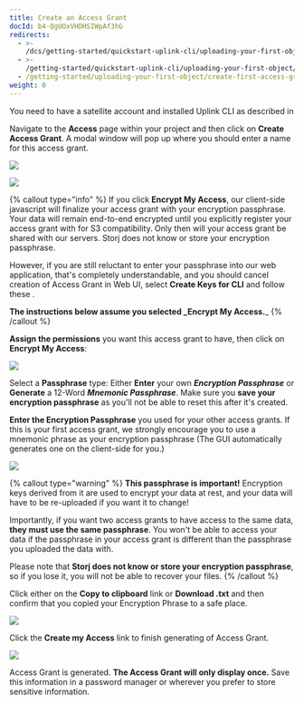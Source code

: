 ```yaml
---
title: Create an Access Grant
docId: b4-QgUOxVHDHSIWpAf3hG
redirects:
  - >-
    /dcs/getting-started/quickstart-uplink-cli/uploading-your-first-object/create-first-access-grant
  - >-
    /getting-started/quickstart-uplink-cli/uploading-your-first-object/create-first-access-grant
  - /getting-started/uploading-your-first-object/create-first-access-grant
weight: 0
---
```


You need to have a satellite account and installed Uplink CLI as described in [](docId:TbMdOGCAXNWyPpQmH6EOq)

Navigate to the **Access** page within your project and then click on **Create Access Grant**. A modal window will pop up where you should enter a name for this access grant.

![](https://link.us1.storjshare.io/raw/jua7rls6hkx5556qfcmhrqed2tfa/docs/images/tDPWIcmlm5DNtndvZZ-oi_create-access-1.png)

![](https://link.us1.storjshare.io/raw/jua7rls6hkx5556qfcmhrqed2tfa/docs/images/empZoglAtQ5qKj1VJRPj1_create-access-2.png)

{% callout type="info"  %}
If you click **Encrypt My Access**, our client-side javascript will finalize your access grant with your encryption passphrase. Your data will remain end-to-end encrypted until you explicitly register your access grant with [](docId:AsyYcUJFbO1JI8-Tu8tW3) for S3 compatibility. Only then will your access grant be shared with our servers. Storj does not know or store your encryption passphrase.

However, if you are still reluctant to enter your passphrase into our web application, that's completely understandable, and you should cancel creation of Access Grant in Web UI, select **Create Keys for CLI** and follow these [](docId:OXSINcFRuVMBacPvswwNU).

**The instructions below assume you selected \_Encrypt My Access.**\_
{% /callout %}

**Assign the permissions** you want this access grant to have, then click on **Encrypt My Access**:

![](https://link.us1.storjshare.io/raw/jua7rls6hkx5556qfcmhrqed2tfa/docs/images/0uBSt2BPz_u4bP9mCtKyN_create-access-3.png)

Select a **Passphrase** type: Either **Enter** your own **_Encryption Passphrase_** or **Generate** a 12-Word **_Mnemonic Passphrase_**. Make sure you **save your encryption passphrase** as you'll not be able to reset this after it's created.

**Enter the Encryption Passphrase** you used for your other access grants. If this is your first access grant, we strongly encourage you to use a mnemonic phrase as your encryption passphrase (The GUI automatically generates one on the client-side for you.)

![](https://link.us1.storjshare.io/raw/jua7rls6hkx5556qfcmhrqed2tfa/docs/images/yjlB4DU8MBNHzdSohxzUN_create-access-4.png)

{% callout type="warning"  %}
**This passphrase is important!** Encryption keys derived from it are used to encrypt your data at rest, and your data will have to be re-uploaded if you want it to change!

Importantly, if you want two access grants to have access to the same data, **they must use the same passphrase**. You won't be able to access your data if the passphrase in your access grant is different than the passphrase you uploaded the data with.

Please note that **Storj does not know or store your encryption passphrase**, so if you lose it, you will not be able to recover your files.
{% /callout %}

Click either on the **Copy to clipboard** link or **Download .txt** and then confirm that you copied your Encryption Phrase to a safe place.

![](https://link.us1.storjshare.io/raw/jua7rls6hkx5556qfcmhrqed2tfa/docs/images/APMVw5JzZ74NLaYNPI7AS_create-access-5.png)

Click the **Create my Access** link to finish generating of Access Grant.

![](https://link.us1.storjshare.io/raw/jua7rls6hkx5556qfcmhrqed2tfa/docs/images/hmCrRyczE1pi8g7jo2GN2_create-access-6.png)

Access Grant is generated. **The Access Grant will only display once.** Save this information in a password manager or wherever you prefer to store sensitive information.
